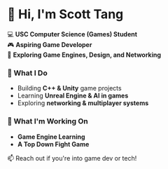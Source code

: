 # 👋 Hi, I'm Scott Tang

💻 **USC Computer Science (Games) Student**  
🎮 **Aspiring Game Developer**  
🚀 **Exploring Game Engines, Design, and Networking**  

### 🔹 What I Do  
- Building **C++ & Unity** game projects  
- Learning **Unreal Engine & AI in games**  
- Exploring **networking & multiplayer systems**  

### 🔹 What I'm Working On  
- **Game Engine Learning**
- **A Top Down Fight Game**  

📫 Reach out if you're into game dev or tech!  
